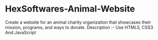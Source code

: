 # HexSoftwares-Animal-Website
Create a website for an animal charity organization that showcases
their mission, programs, and ways to donate.
Description :- Use HTML5, CSS3 And JavaScript

